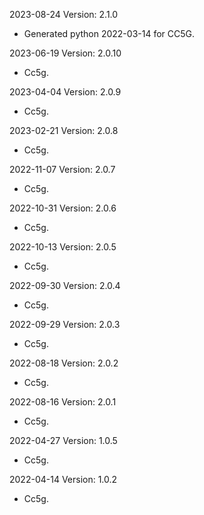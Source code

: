 2023-08-24 Version: 2.1.0
- Generated python 2022-03-14 for CC5G.

2023-06-19 Version: 2.0.10
- Cc5g.

2023-04-04 Version: 2.0.9
- Cc5g.

2023-02-21 Version: 2.0.8
- Cc5g.

2022-11-07 Version: 2.0.7
- Cc5g.

2022-10-31 Version: 2.0.6
- Cc5g.

2022-10-13 Version: 2.0.5
- Cc5g.

2022-09-30 Version: 2.0.4
- Cc5g.

2022-09-29 Version: 2.0.3
- Cc5g.

2022-08-18 Version: 2.0.2
- Cc5g.

2022-08-16 Version: 2.0.1
- Cc5g.

2022-04-27 Version: 1.0.5
- Cc5g.

2022-04-14 Version: 1.0.2
- Cc5g.

